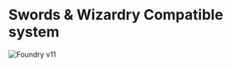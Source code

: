 # Swords & Wizardry Compatible system 

![Foundry v11](https://img.shields.io/badge/foundry-v11-green)

